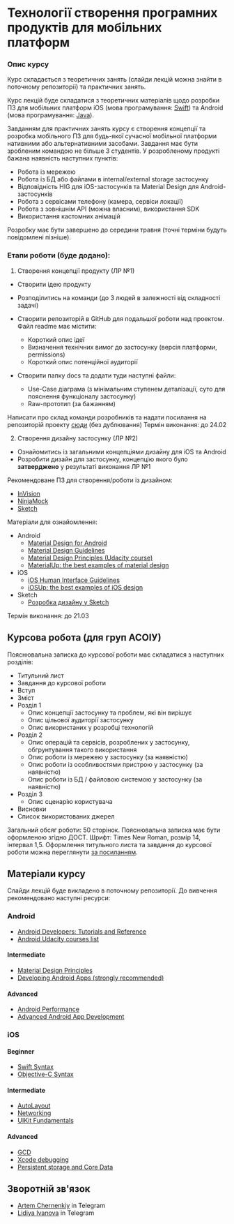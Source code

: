# Технології створення програмних продуктів для мобільних платформ

### Опис курсу

Курс складається з теоретичних занять (слайди лекцій можна знайти в поточному репозиторії) та практичних занять.

Курс лекцій буде складатися з теоретичних матеріалів щодо розробки ПЗ для мобільних платформ iOS (мова програмування: [Swift](https://developer.apple.com/swift/)) та Android (мова програмування: [Java](http://www.oracle.com/technetwork/java/javase/downloads/index-jsp-138363.html)).

Завданням для практичних занять курсу є створення концепції та розробка мобільного ПЗ для будь-якої сучасної мобільної платформи нативними або альтернативними засобами. Завдання має бути зробленим командою не більше 3 студентів. У розробленому продукті бажана наявність наступних пунктів:

* Робота із мережею
* Робота із БД або файлами в internal/external storage застосунку
* Відповідність HIG для iOS-застосунків та Material Design для Android-застосунків
* Робота з сервісами телефону (камера, сервіси локації)
* Робота з зовнішнім API (можна власним), використання SDK
* Використання кастомних анімацій

Розробку має бути завершено до середини травня (точні терміни будуть повідомлені пізніше).

### Етапи роботи (буде додано):

1. Створення концепції продукту (ЛР №1)

  * Cтворити ідею продукту

  * Розподілитись на команди (до 3 людей в залежності від складності задачі)
  * Cтворити репозиторій в GitHub для подальшої роботи над проектом. Файл readme має містити:

    * Короткий опис ідеї
    * Визначення технічних вимог до застосунку (версія платформи, permissions)
    * Короткий опис потенційної аудиторії
  * Створити папку docs та додати туди наступні файли:

    * Use-Case діаграма (з мінімальним ступенем деталізації, суто для пояснення функціоналу застосунку)
    * Raw-прототип (за бажанням)

  Написати про склад команди розробників та надати посилання на репозиторій проекту [сюди](https://github.com/kpimobiledev/MobileDev/issues/1) (без дублювання)
  Термін виконання: до 24.02

2. Створення дизайну застосунку (ЛР №2)

  * Ознайомитись із загальними концепціями дизайну для iOS та Android
  * Розробити дизайн для застосунку, концепцію якого було **затверджено** у результаті виконання ЛР №1

  Рекомендоване ПЗ для створення/роботи із дизайном:
  * [InVision](https://www.invisionapp.com)
  * [NinjaMock](https://ninjamock.com)
  * [Sketch](https://www.sketchapp.com)

  Матеріали для ознайомлення:

  * Android
    * [Material Design for Android](https://developer.android.com/design/material/index.html)
    * [Material Design Guidelines](https://material.io/guidelines/)
    * [Material Design Principles (Udacity course)](https://www.udacity.com/course/material-design-for-android-developers--ud862)
    * [MaterialUp: the best examples of material design](https://material.uplabs.com)
  * iOS
    * [iOS Human Interface Guidelines](https://developer.apple.com/ios/human-interface-guidelines/overview/design-principles/)
    * [iOSUp: the best examples of iOS design](https://ios.uplabs.com)
  * Sketch
    * [Розробка дизайну у Sketch](https://www.youtube.com/watch?v=mlgI4u_X8sU)

  Термін виконання: до 21.03

## Курсова робота (для груп АСОІУ)

Пояснювальна записка до курсової роботи має складатися з наступних розділів:
* Титульний лист
* Завдання до курсової роботи
* Вступ
* Зміст
* Розділ 1
  * Опис концепції застосунку та проблем, які він вирішує
  * Опис цільової аудиторії застосунку
  * Опис використаних у розробці технологій
* Розділ 2
  * Опис операцій та сервісів, розроблених у застосунку, обгрунтування такого використання
  * Опис роботи із мережею у застосунку (за наявністю)
  * Опис роботи із особливостями пристрою у застосунку (за наявністю)
  * Опис роботи із БД / файловою системою у застосунку (за наявністю)
* Розділ 3
  * Опис сценарію користувача
* Висновки
* Список використованих джерел

Загальний обсяг роботи: 50 сторінок.
Пояснювальна записка має бути оформленою згідно ДОСТ. Шрифт: Times New Roman, розмір 14, інтервал 1,5.
Оформлення титульного листа та завдання до курсової роботи можна переглянути [за посиланням](https://www.icloud.com/pages/0cktSRfcZxV5_TTkkuPyJJcFw#%D0%9A%D1%83%D1%80%D1%81%D0%BE%D0%B2%D0%B0_%D1%80%D0%BE%D0%B1%D0%BE%D1%82%D0%B0).

## Матеріали курсу

Слайди лекцій буде викладено в поточному репозиторії.
До вивчення рекомендовано наступні ресурси:

### Android

* [Android Developers: Tutorials and Reference](https://developer.android.com/index.html)
* [Android Udacity courses list](https://www.udacity.com/courses/android)

#### Intermediate
* [Material Design Principles](https://www.udacity.com/course/material-design-for-android-developers--ud862)
* [Developing Android Apps (strongly recommended)](https://www.udacity.com/course/new-android-fundamentals--ud851)

#### Advanced
* [Android Performance](https://www.udacity.com/course/android-performance--ud825)
* [Advanced Android App Development](https://www.udacity.com/course/advanced-android-app-development--ud855)

### iOS

#### Beginner
* [Swift Syntax](https://www.udacity.com/course/learn-swift-programming-syntax--ud902)
* [Objective-C Syntax](https://www.udacity.com/course/objective-c-for-swift-developers--ud1009)

#### Intermediate
* [AutoLayout](https://www.udacity.com/course/auto-layout--ud1026)
* [Networking](https://www.udacity.com/course/ios-networking-with-swift--ud421)
* [UIKit Fundamentals](https://www.udacity.com/course/uikit-fundamentals--ud788)

#### Advanced
* [GCD](https://www.udacity.com/course/grand-central-dispatch-gcd--ud576)
* [Xcode debugging](https://www.udacity.com/course/xcode-debugging--ud774)
* [Persistent storage and Core Data](https://www.udacity.com/course/ios-persistence-and-core-data--ud325)

## Зворотній зв'язок

* [Artem Chernenkiy](https://telegram.me/gy_fk) in Telegram
* [Lidiya Ivanova](https://telegram.me/lidaamber) in Telegram
